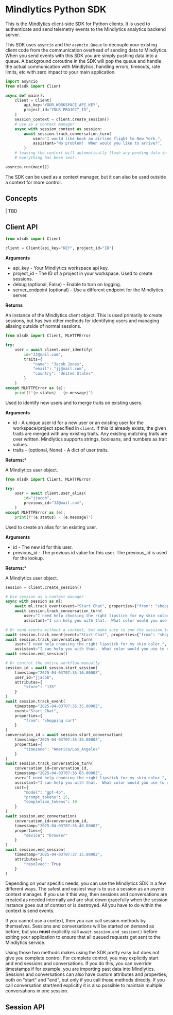 # Mindlytics Python SDK

This is the [Mindlytics](https://mindlytics.ai) client-side SDK for Python clients.  It is used to authenticate and send telemetry events to the Mindlytics analytics backend server.

This SDK uses `asyncio` and the `asyncio.Queue` to decouple your existing client code from the communication overhead of sending data to Mindlytics.  When you send events with this SDK you are simply pushing data into a queue.  A background coroutine in the SDK will pop the queue and handle the actual communication with Mindlytics, handling errors, timeouts, rate limits, etc with zero impact to your main application.

```python
import asyncio
from mlsdk import Client

async def main():
    client = Client(
        api_key="YOUR_WORKSPACE_API_KEY",
        project_id="YOUR_PROJECT_ID",
    )
    session_context = client.create_session()
    # use as a context manager
    async with session_context as session:
        await session.track_conversation_turn(
            user="I would like book an airline flight to New York.",
            assistant="No problem!  When would you like to arrive?",
        )
    # leaving the context will automatically flush any pending data in the queue and wait until
    # everything has been sent.

asyncio.run(main())
```

The SDK can be used as a context manager, but it can also be used outside a context for more control.

## Concepts

| TBD

## Client API

```python
from mlsdk import Client

client = Client(api_key="KEY", project_id="ID")
```

**Arguments**

* api_key - Your Mindlytics workspace api key.
* project_id - The ID of a project in your workspace.  Used to create sessions.
* debug (optional, False) - Enable to turn on logging.
* server_endpoint (optional) - Use a different endpoint for the Mindlytics server.

**Returns**

An instance of the Mindlytics client object.  This is used primarily to create sessions, but has two other methods for identifying users and managing aliasing outside of normal sessions.

```python
from mlsdk import Client, MLHTTPError

try:
    user = await client.user_identify(
        id="JJ@mail.com",
        traits={
            "name": "Jacob Jones",
            "email": "jj@mail.com",
            "country": "United States"
        }
    )
except MLHTTPError as (e):
    print(f"{e.status} - {e.message}")
```

Used to identify new users and to merge traits on existing users.

**Arguments**

* id - A unique user id for a new user or an existing user for the workspace/project specified in `client`.  If this id already exists, the given traits are merged with any existing traits.  Any existing matching traits are over written.  Mindlytics supports strings, booleans, and numbers as trait values.
* traits - (optional, None) - A dict of user traits.

**Returns:***

A Mindlytics user object.

```python
from mlsdk import Client, MLHTTPError

try:
    user = await client.user_alias(
        id="jjacob",
        previous_id="JJ@mail.com",
    )
except MLHTTPError as (e):
    print(f"{e.status} - {e.message}")
```

Used to create an alias for an existing user.

**Arguments**

* id - The new id for this user.
* previous_id - The previous id value for this user.  The previous_id is used for the lookup.

**Returns:***

A Mindlytics user object.

```python
session = client.create_session()

# Use session as a context manager
async with session as ml:
    await ml.track_event(event="Start Chat", properties={"from": "shopping cart"})
    await session.track_conversation_turn(
        user="I need help choosing the right lipstick for my skin color.",
        assistant="I can help you with that.  What color would you use to describe your skin tone?",

# Or send events without a context, but make sure to end the session to flush the event queue!
await session.track_event(event="Start Chat", properties={"from": "shopping cart"})
await session.track_conversation_turn(
    user="I need help choosing the right lipstick for my skin color.",
    assistant="I can help you with that.  What color would you use to describe your skin tone?",
await session.end_session()

# Or control the entire workflow manually
session_id = await sesson.start_session(
    timestamp="2025-04-03T07:35:10.0000Z",
    user_id="jjacob",
    attributes={
        "store": "135"
    }
)
await session.track_event(
    timestamp="2025-04-03T07:35:35.0000Z",
    event="Start Chat",
    properties={
        "from": "shopping cart"
    }
)
conversation_id = await session.start_conversation(
    timestamp="2025-04-03T07:35:35.0000Z",
    properties={
        "timezone": "America/Los_Angeles"
    }
)
await session.track_conversation_turn(
    conversation_id=conversation_id,
    timestamp="2025-04-03T07:36:03.0000Z",
    user="I need help choosing the right lipstick for my skin color.",
    assistant="I can help you with that.  What color would you use to describe your skin tone?",
    cost={
        "model": "gpt-4o",
        "prompt_tokens": 15,
        "completion_tokens": 19
    }
)
await session.end_conversation(
    conversation_id=conversation_id,
    timestamp="2025-04-03T07:36:40.0000Z",
    properties={
        "device": "browser"
    }
)
await session.end_session(
    timestamp="2025-04-03T07:37:15.0000Z",
    attributes={
        "resolved": True
    }
)
```

Depending on your specific needs, you can use the Mindlytics SDK in a few different ways.  The safest and easiest way is to use a session as an asynio context manager.  If you use it this way, then sessions and conversations are created as needed internally and are shut down gracefully when the session instance goes out of context or is destroyed.  All you have to do within the context is send events.

If you cannot use a context, then you can call session methods by themselves.  Sessions and conversations will be started on demand as before, but you **must** explicitly call `await session.end_session()` before exiting your application to ensure that all queued requests get sent to the Mindlytics service.

Using those two methods makes using the SDK pretty easy but does not give you complete control.  For complete control, you may explicitly start and end sessions and conversations.  If you do this, you can override timestamps if for example, you are importing past data into Mindlytics.  Sessions and conversations can also have custom attributes and properties, both on "start" and "end", but only if you call those methods directly.  If you call conversation start/end explicitly it is also possible to maintain multiple conversations in one session.

## Session API
